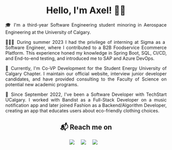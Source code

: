 <h1 align="center">Hello, I'm Axel! 👋🏻</h1>

<p align="justify">
🎓 I'm a third-year Software Engineering student minoring in Aerospace Engineering at the University of Calgary. 
</p>

<p align="justify">
👨🏼‍💻 During summer 2023 I had the privilege of interning at Sigma as a Software Engineer, where I contributed to a B2B Foodservice Ecommerce Platform. This experience honed my knowledge in Spring Boot, SQL, CI/CD, and End-to-end testing, and introduced me to SAP and Azure DevOps. 
</p>

<p align="justify">
🦖 Currently, I'm Co-VP Development for the Student Energy University of Calgary Chapter. I maintain our official website, interview junior developer candidates, and have provided consulting to the Faculty of Science on potential new academic programs.
</p>

<p align="justify">
  📱 Since September 2022, I've been a Software Developer with TechStart UCalgary. I worked with Bandist as a Full-Stack Developer on a music notification app and later joined Fashion as a Backend/Algorithm Developer, creating an app that educates users about eco-friendly clothing choices.
</p>

<h2  align="center">📬 Reach me on</h2>
<p align="center">
  <a target="_blank"href=""><img src="https://img.shields.io/badge/Portfolio-%23000000.svg?style=for-the-badge&logo=firefox&logoColor=#FF7139"/></a>&nbsp;&nbsp;&nbsp;&nbsp;
  <a target="_blank"href="https://www.linkedin.com/in/axel-s%C3%A1nchez-a1089b23a/"><img src="https://img.shields.io/badge/linkedin-%230077B5.svg?style=for-the-badge&logo=linkedin&logoColor=white"/></a>&nbsp;&nbsp;&nbsp;&nbsp;
  <a target="_blanck"href="mailto:axelshz@gmail.com"><img src="https://img.shields.io/badge/Gmail-D14836?style=for-the-badge&logo=gmail&logoColor=white"/></a>&nbsp;&nbsp;&nbsp;&nbsp;
</p>
